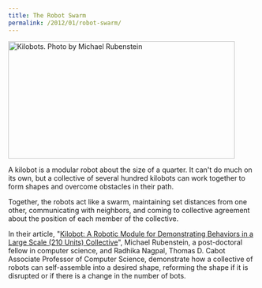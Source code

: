 ```yaml
---
title: The Robot Swarm
permalink: /2012/01/robot-swarm/
---
```

<img src="{{site.baseurl}}/assets/img/kilobots_0.jpeg" alt="Kilobots. Photo by Michael Rubenstein" title="Kilobots. Photo by Michael Rubenstein" width="459" height="238" class="floatleft">

A kilobot is a modular robot about the size of a quarter. It can't do much on its own, but a collective of several hundred kilobots can work together to form shapes and overcome obstacles in their path.

Together, the robots act like a swarm, maintaining set distances from one other, communicating with neighbors, and coming to collective agreement about the position of each member of the collective.

In their article, "[Kilobot: A Robotic Module for Demonstrating Behaviors in a Large Scale (210 Units) Collective](http://nrs.harvard.edu/urn-3:HUL.InstRepos:5504015)", Michael Rubenstein, a post-doctoral fellow in computer science, and Radhika Nagpal, Thomas D. Cabot Associate Professor of Computer Science, demonstrate how a collective of robots can self-assemble into a desired shape, reforming the shape if it is disrupted or if there is a change in the number of bots.
